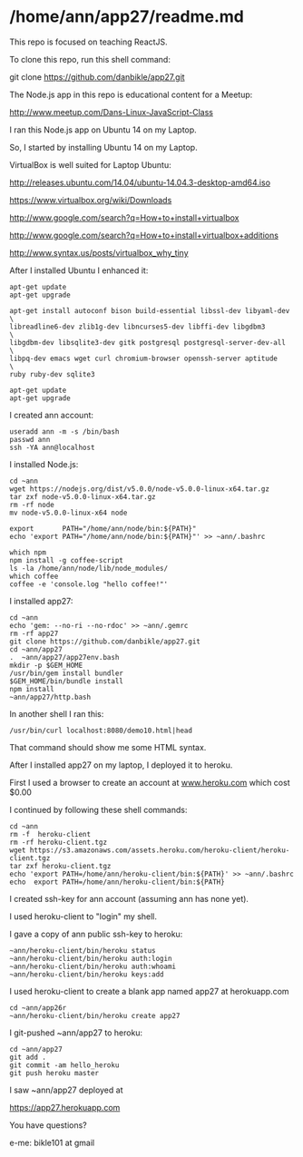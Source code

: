 /home/ann/app27/readme.md
=========================

This repo is focused on teaching ReactJS.

To clone this repo, run this shell command:

git clone https://github.com/danbikle/app27.git

The Node.js app in this repo is educational content for a Meetup:

http://www.meetup.com/Dans-Linux-JavaScript-Class


I ran this Node.js app on Ubuntu 14 on my Laptop.


So,
I started by installing Ubuntu 14 on my Laptop.

VirtualBox is well suited for Laptop Ubuntu:

http://releases.ubuntu.com/14.04/ubuntu-14.04.3-desktop-amd64.iso

https://www.virtualbox.org/wiki/Downloads

http://www.google.com/search?q=How+to+install+virtualbox    

http://www.google.com/search?q=How+to+install+virtualbox+additions

http://www.syntax.us/posts/virtualbox_why_tiny

After I installed Ubuntu I enhanced it:
```
apt-get update
apt-get upgrade

apt-get install autoconf bison build-essential libssl-dev libyaml-dev \
libreadline6-dev zlib1g-dev libncurses5-dev libffi-dev libgdbm3       \
libgdbm-dev libsqlite3-dev gitk postgresql postgresql-server-dev-all  \
libpq-dev emacs wget curl chromium-browser openssh-server aptitude    \
ruby ruby-dev sqlite3

apt-get update
apt-get upgrade
```
I created ann account:
```
useradd ann -m -s /bin/bash
passwd ann
ssh -YA ann@localhost
```
I installed Node.js:
```
cd ~ann
wget https://nodejs.org/dist/v5.0.0/node-v5.0.0-linux-x64.tar.gz
tar zxf node-v5.0.0-linux-x64.tar.gz
rm -rf node
mv node-v5.0.0-linux-x64 node

export       PATH="/home/ann/node/bin:${PATH}"
echo 'export PATH="/home/ann/node/bin:${PATH}"' >> ~ann/.bashrc

which npm
npm install -g coffee-script
ls -la /home/ann/node/lib/node_modules/
which coffee
coffee -e 'console.log "hello coffee!"'
```
I installed app27:
```
cd ~ann
echo 'gem: --no-ri --no-rdoc' >> ~ann/.gemrc
rm -rf app27
git clone https://github.com/danbikle/app27.git
cd ~ann/app27
.  ~ann/app27/app27env.bash
mkdir -p $GEM_HOME
/usr/bin/gem install bundler
$GEM_HOME/bin/bundle install
npm install
~ann/app27/http.bash
```

In another shell I ran this:
```
/usr/bin/curl localhost:8080/demo10.html|head
```
That command should show me some HTML syntax.

After I installed app27 on my laptop, I deployed it to heroku.

First I used a browser to create an account at www.heroku.com  which cost $0.00

I continued by following these shell commands:

```
cd ~ann
rm -f  heroku-client
rm -rf heroku-client.tgz
wget https://s3.amazonaws.com/assets.heroku.com/heroku-client/heroku-client.tgz
tar zxf heroku-client.tgz
echo 'export PATH=/home/ann/heroku-client/bin:${PATH}' >> ~ann/.bashrc
echo  export PATH=/home/ann/heroku-client/bin:${PATH}
```
I created ssh-key for ann account (assuming ann has none yet).

I used heroku-client to "login" my shell.

I gave a copy of ann public ssh-key to heroku:
```
~ann/heroku-client/bin/heroku status
~ann/heroku-client/bin/heroku auth:login
~ann/heroku-client/bin/heroku auth:whoami
~ann/heroku-client/bin/heroku keys:add
``` 
I used heroku-client to create a blank app named app27 at herokuapp.com
```
cd ~ann/app26r
~ann/heroku-client/bin/heroku create app27
``` 
I git-pushed ~ann/app27 to heroku:
```
cd ~ann/app27
git add .
git commit -am hello_heroku
git push heroku master
``` 
I saw ~ann/app27 deployed at 

https://app27.herokuapp.com

You have questions?

e-me: bikle101 at gmail
